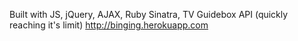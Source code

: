 Built with JS, jQuery, AJAX, Ruby Sinatra, TV Guidebox API (quickly reaching it's limit) http://binging.herokuapp.com
